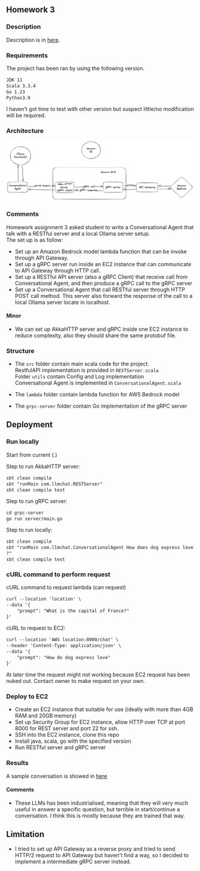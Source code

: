 ## Homework 3
### Description
Description is in [here](./Homeworks/Homework3.md).
### Requirements
The project has been ran by using the following version. 
```
JDK 11 
Scala 3.3.4 
Go 1.23 
Python3.9 
```
I haven't got time to test with other version but suspect little/no modification will be required.

### Architecture
![image info](./architecture.png)

### Comments
Homework assignment 3 asked student to write a Conversational Agent that talk with a RESTful server and a local Ollama server setup. \
The set up is as follow: 
- Set up an Amazon Bedrock model lambda function that can be invoke through API Gateway. 
- Set up a gRPC server run inside an EC2 instance that can communicate to API Gateway through HTTP call.
- Set up a RESTful API server (also a gRPC Client) that receive call from Conversational Agent, and then produce a gRPC call to the gRPC server
- Set up a Conversational Agent that call RESTful server through HTTP POST call method. This server also forward the response of the call to a local Ollama server locate in localhost.

#### Minor
- We can set up AkkaHTTP server and gRPC inside one EC2 instance to reduce complexity, also they should share the same protobuf file.

### Structure
- The `src` folder contain main scala code for the project. \
RestfulAPI implementation is provided in `RESTServer.scala` \
Folder `utils` contain Config and Log implementation \
Conversational Agent is implemented in `ConversationalAgent.scala`

- The `lambda` folder contain lambda function for AWS Bedrock model
- The `grpc-server` folder contain Go implementation of the gRPC server

## Deployment

### Run locally

Start from current (.)  

Step to run AkkaHTTP server:

```
sbt clean compile
sbt "runMain com.llmchat.RESTServer"
sbt clean compile test
```

Step to run gRPC server:
```
cd grpc-server
go run server/main.go
```

Step to run locally:

```
sbt clean compile
sbt "runMain com.llmchat.ConversationalAgent How does dog express love ?"
sbt clean compile test
```

### cURL command to perform request

cURL command to request lambda (can request)
```
curl --location 'location' \
--data '{
    "prompt": "What is the capital of France?"
}'
```

cURL to request to EC2:
```
curl --location 'AWS location:8000/chat' \
--header 'Content-Type: application/json' \
--data '{
    "prompt": "How do dog express love"
}'
```
At later time the request might not working because EC2 request has been nuked out. Contact owner to make request on your own.

### Deploy to EC2

- Create an EC2 instance that suitable for use (ideally with more than 4GB RAM and 20GB memory)
- Set up Security Group for EC2 instance, allow HTTP over TCP at port 8000 for REST server and port 22 for ssh.
- SSH into the EC2 instance, clone this repo
- Install java, scala, go with the specified version
- Run RESTful server and gRPC server 

### Results
A sample conversation is showed in [here](./SampleConversation)

#### Comments

- These LLMs has been industrialised, meaning that they will very much useful in answer a specific question, but terrible in start/continue a conversation. I think this is mostly because they are trained that way.

## Limitation
- I tried to set up API Gateway as a reverse proxy and tried to send HTTP/2 request to API Gateway but haven't find a way, so I decided to implement a intermediate gRPC server instead.
